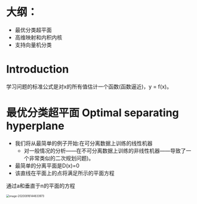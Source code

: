 # 大纲：

- 最优分类超平面
- 高维映射和内积内核
- 支持向量机分类

# Introduction

学习问题的标准公式是对x的所有值估计一个函数(函数逼近)，y = f(x)。

# 最优分类超平面 Optimal separating hyperplane

- 我们将从最简单的例子开始:在可分离数据上训练的线性机器
  - 对一般情况的分析——在不可分离数据上训练的非线性机器——导致了一个非常类似的二次规划问题)。
- 最简单的分离平面是D(x)=0
- 该直线在平面上的点将满足所示的平面方程

通过a和垂直于n的平面的方程

<img src="D:\TyporaData\第四节、支持向量机\image-20200816144633973.png" alt="image-20200816144633973" style="zoom:50%;" />

